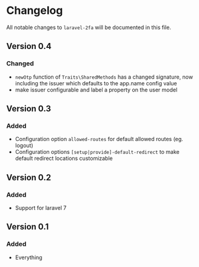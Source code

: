 # Changelog

All notable changes to `laravel-2fa` will be documented in this file.

## Version 0.4

### Changed
- `newOtp` function of `Traits\SharedMethods` has a changed signature, now including the issuer which defaults to the app.name config value
- make issuer configurable and label a property on the user model

## Version 0.3

### Added
- Configuration option `allowed-routes` for default allowed routes (eg. logout)
- Configuration options `[setup|provide]-default-redirect` to make default redirect locations customizable

## Version 0.2

### Added
- Support for laravel 7

## Version 0.1

### Added
- Everything

